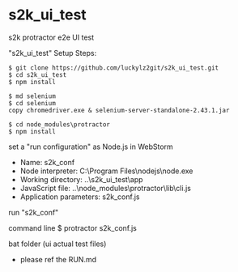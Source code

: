 s2k_ui_test
===========

s2k protractor e2e UI test

"s2k_ui_test" Setup Steps:

    $ git clone https://github.com/luckylz2git/s2k_ui_test.git
    $ cd s2k_ui_test
    $ npm install

    $ md selenium
    $ cd selenium
    copy chromedriver.exe & selenium-server-standalone-2.43.1.jar

    $ cd node_modules\protractor
    $ npm install

set a "run configuration" as Node.js in WebStorm

 - Name: s2k_conf
 - Node interpreter: C:\Program Files\nodejs\node.exe
 - Working directory: ..\s2k_ui_test\app
 - JavaScript file: ..\node_modules\protractor\lib\cli.js
 - Application parameters: s2k_conf.js

run "s2k_conf"

command line
    $ protractor s2k_conf.js

bat folder (ui actual test files)

 - please ref the RUN.md